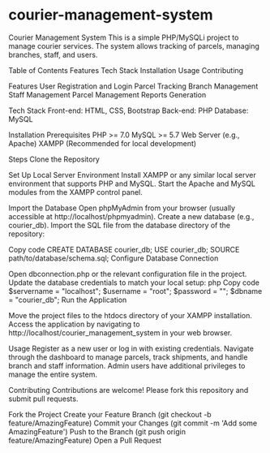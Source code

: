 # courier-management-system
Courier Management System This is a simple PHP/MySQLi project to manage courier services. The system allows tracking of parcels, managing branches, staff, and users.

Table of Contents
Features Tech Stack Installation Usage Contributing

Features
User Registration and Login Parcel Tracking Branch Management Staff Management Parcel Management Reports Generation

Tech Stack
Front-end: HTML, CSS, Bootstrap Back-end: PHP Database: MySQL

Installation
Prerequisites PHP >= 7.0 MySQL >= 5.7 Web Server (e.g., Apache) XAMPP (Recommended for local development)

Steps
Clone the Repository

Set Up Local Server Environment
Install XAMPP or any similar local server environment that supports PHP and MySQL. Start the Apache and MySQL modules from the XAMPP control panel.

Import the Database
Open phpMyAdmin from your browser (usually accessible at http://localhost/phpmyadmin). Create a new database (e.g., courier_db). Import the SQL file from the database directory of the repository:

Copy code
CREATE DATABASE courier_db; USE courier_db; SOURCE path/to/database/schema.sql; Configure Database Connection

Open dbconnection.php or the relevant configuration file in the project.
Update the database credentials to match your local setup: php Copy code $servername = "localhost"; $username = "root"; $password = ""; $dbname = "courier_db"; Run the Application

Move the project files to the htdocs directory of your XAMPP installation.
Access the application by navigating to http://localhost/courier_management_system in your web browser.

Usage
Register as a new user or log in with existing credentials. Navigate through the dashboard to manage parcels, track shipments, and handle branch and staff information. Admin users have additional privileges to manage the entire system.

Contributing
Contributions are welcome! Please fork this repository and submit pull requests.

Fork the Project
Create your Feature Branch (git checkout -b feature/AmazingFeature) Commit your Changes (git commit -m 'Add some AmazingFeature') Push to the Branch (git push origin feature/AmazingFeature) Open a Pull Request
